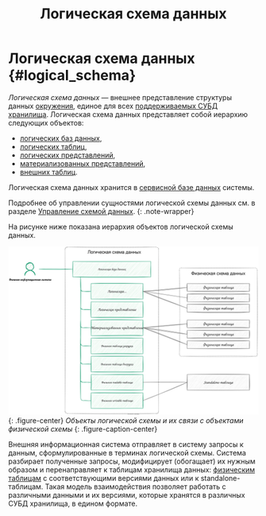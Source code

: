 ﻿---
layout: default
title: Логическая схема данных
nav_order: 1
parent: Основные понятия
grand_parent: Обзор понятий, компонентов и связей
has_children: false
has_toc: false
---

# Логическая схема данных {#logical_schema}

_Логическая схема данных_ — внешнее представление структуры данных [окружения](../environment/environment.md), 
единое для всех [поддерживаемых СУБД](../../../introduction/supported_DBMS/supported_DBMS.md) 
[хранилища](../data_storage/data_storage.md). Логическая схема данных представляет собой иерархию 
следующих объектов:
*   [логических баз данных](../logical_db/logical_db.md),
*   [логических таблиц](../logical_table/logical_table.md),
*   [логических представлений](../logical_view/logical_view.md),
*   [материализованных представлений](../materialized_view/materialized_view.md),
*   [внешних таблиц](../external_table/external_table.md).

Логическая схема данных хранится в [сервисной базе данных](../service_db/service_db.md) системы.

Подробнее об управлении сущностями логической схемы данных см. в разделе
[Управление схемой данных](../../../working_with_system/logical_schema_update/logical_schema_update.md).
{: .note-wrapper}

На рисунке ниже показана иерархия объектов логической схемы данных.

![](logical_schema.svg)
{: .figure-center}
*Объекты логической схемы и их связи с объектами физической схемы*
{: .figure-caption-center}

Внешняя информационная система отправляет в систему запросы к данным, сформулированные в терминах 
логической схемы. Система разбирает полученные запросы, модифицирует (обогащает) их нужным образом и перенаправляет 
к таблицам хранилища данных: [физическим таблицам](../physical_table/physical_table.md) с соответствующими версиями данных 
или к standalone-таблицам.
Такая модель взаимодействия позволяет работать с различными данными и их версиями, которые хранятся в различных СУБД 
хранилища, в едином формате.